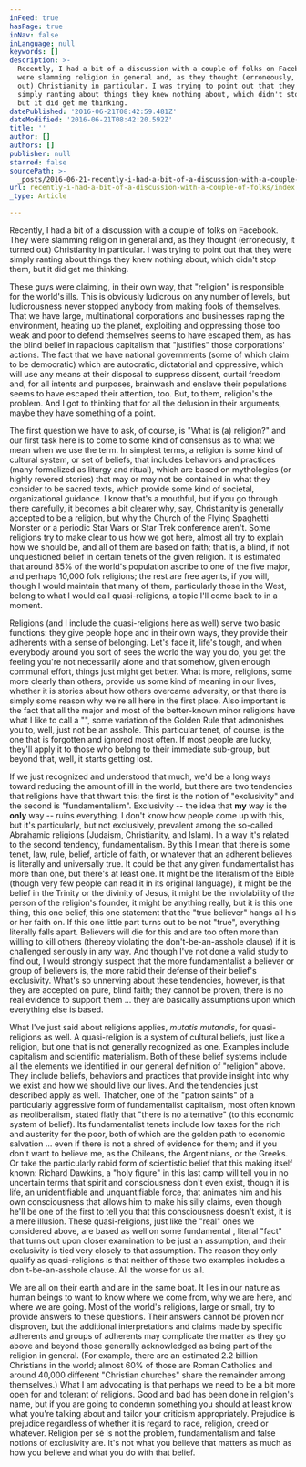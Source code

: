 ```yaml
---
inFeed: true
hasPage: true
inNav: false
inLanguage: null
keywords: []
description: >-
  Recently, I had a bit of a discussion with a couple of folks on Facebook. They
  were slamming religion in general and, as they thought (erroneously, it turned
  out) Christianity in particular. I was trying to point out that they were
  simply ranting about things they knew nothing about, which didn't stop them,
  but it did get me thinking.
datePublished: '2016-06-21T08:42:59.481Z'
dateModified: '2016-06-21T08:42:20.592Z'
title: ''
author: []
authors: []
publisher: null
starred: false
sourcePath: >-
  _posts/2016-06-21-recently-i-had-a-bit-of-a-discussion-with-a-couple-of-folks.md
url: recently-i-had-a-bit-of-a-discussion-with-a-couple-of-folks/index.html
_type: Article

---
```

Recently, I had a bit of a discussion with a couple of folks on Facebook. They were slamming religion in general and, as they thought (erroneously, it turned out) Christianity in particular. I was trying to point out that they were simply ranting about things they knew nothing about, which didn't stop them, but it did get me thinking.

These guys were claiming, in their own way, that "religion" is responsible for the world's ills. This is obviously ludicrous on any number of levels, but ludicrousness never stopped anybody from making fools of themselves. That we have large, multinational corporations and businesses raping the environment, heating up the planet, exploiting and oppressing those too weak and poor to defend themselves seems to have escaped them, as has the blind belief in rapacious capitalism that "justifies" those corporations' actions. The fact that we have national governments (some of which claim to be democratic) which are autocratic, dictatorial and oppressive, which will use any means at their disposal to suppress dissent, curtail freedom and, for all intents and purposes, brainwash and enslave their populations seems to have escaped their attention, too. But, to them, religion's the problem. And I got to thinking that for all the delusion in their arguments, maybe they have something of a point.

The first question we have to ask, of course, is "What is (a) religion?" and our first task here is to come to some kind of consensus as to what we mean when we use the term. In simplest terms, a religion is some kind of cultural system, or set of beliefs, that includes behaviors and practices (many formalized as liturgy and ritual), which are based on mythologies (or highly revered stories) that may or may not be contained in what they consider to be sacred texts, which provide some kind of societal, organizational guidance. I know that's a mouthful, but if you go through there carefully, it becomes a bit clearer why, say, Christianity is generally accepted to be a religion, but why the Church of the Flying Spaghetti Monster or a periodic Star Wars or Star Trek conference aren't. Some religions try to make clear to us how we got here, almost all try to explain how we should be, and all of them are based on faith; that is, a blind, if not unquestioned belief in certain tenets of the given religion. It is estimated that around 85% of the world's population ascribe to one of the five major, and perhaps 10,000 folk religions; the rest are free agents, if you will, though I would maintain that many of them, particularly those in the West, belong to what I would call quasi-religions, a topic I'll come back to in a moment.

Religions (and I include the quasi-religions here as well) serve two basic functions: they give people hope and in their own ways, they provide their adherents with a sense of belonging. Let's face it, life's tough, and when everybody around you sort of sees the world the way you do, you get the feeling you're not necessarily alone and that somehow, given enough communal effort, things just might get better. What is more, religions, some more clearly than others, provide us some kind of meaning in our lives, whether it is stories about how others overcame adversity, or that there is simply some reason why we're all here in the first place. Also important is the fact that all the major and most of the better-known minor religions have what I like to call a "", some variation of the Golden Rule that admonishes you to, well, just not be an asshole. This particular tenet, of course, is the one that is forgotten and ignored most often. If most people are lucky, they'll apply it to those who belong to their immediate sub-group, but beyond that, well, it starts getting lost.

If we just recognized and understood that much, we'd be a long ways toward reducing the amount of ill in the world, but there are two tendencies that religions have that thwart this: the first is the notion of "exclusivity" and the second is "fundamentalism". Exclusivity -- the idea that **my** way is the **only** way -- ruins everything. I don't know how people come up with this, but it's particularly, but not exclusively, prevalent among the so-called Abrahamic religions (Judaism, Christianity, and Islam). In a way it's related to the second tendency, fundamentalism. By this I mean that there is some tenet, law, rule, belief, article of faith, or whatever that an adherent believes is literally and universally true. It could be that any given fundamentalist has more than one, but there's at least one. It might be the literalism of the Bible (though very few people can read it in its original language), it might be the belief in the Trinity or the divinity of Jesus, it might be the inviolability of the person of the religion's founder, it might be anything really, but it is this one thing, this one belief, this one statement that the "true believer" hangs all his or her faith on. If this one little part turns out to be not "true", everything literally falls apart. Believers will die for this and are too often more than willing to kill others (thereby violating the don't-be-an-asshole clause) if it is challenged seriously in any way. And though I've not done a valid study to find out, I would strongly suspect that the more fundamentalist a believer or group of believers is, the more rabid their defense of their belief's exclusivity. What's so unnerving about these tendencies, however, is that they are accepted on pure, blind faith; they cannot be proven, there is no real evidence to support them ... they are basically assumptions upon which everything else is based.

What I've just said about religions applies, _mutatis mutandis_, for quasi-religions as well. A quasi-religion is a system of cultural beliefs, just like a religion, but one that is not generally recognized as one. Examples include capitalism and scientific materialism. Both of these belief systems include all the elements we identified in our general definition of "religion" above. They include beliefs, behaviors and practices that provide insight into why we exist and how we should live our lives. And the tendencies just described apply as well. Thatcher, one of the "patron saints" of a particularly aggressive form of fundamentalist capitalism, most often known as neoliberalism, stated flatly that "there is no alternative" (to this economic system of belief). Its fundamentalist tenets include low taxes for the rich and austerity for the poor, both of which are the golden path to economic salvation ... even if there is not a shred of evidence for them; and if you don't want to believe me, as the Chileans, the Argentinians, or the Greeks. Or take the particularly rabid form of scientistic belief that this making itself known: Richard Dawkins, a "holy figure" in this last camp will tell you in no uncertain terms that spirit and consciousness don't even exist, though it is life, an unidentifiable and unquantifiable force, that animates him and his own consciousness that allows him to make his silly claims, even though he'll be one of the first to tell you that this consciousness doesn't exist, it is a mere illusion. These quasi-religions, just like the "real" ones we considered above, are based as well on some fundamental , literal "fact" that turns out upon closer examination to be just an assumption, and their exclusivity is tied very closely to that assumption. The reason they only qualify as quasi-religions is that neither of these two examples includes a don't-be-an-asshole clause. All the worse for us all.

We are all on their earth and are in the same boat. It lies in our nature as human beings to want to know where we come from, why we are here, and where we are going. Most of the world's religions, large or small, try to provide answers to these questions. Their answers cannot be proven nor disproven, but the additional interpretations and claims made by specific adherents and groups of adherents may complicate the matter as they go above and beyond those generally acknowledged as being part of the religion in general. (For example, there are an estimated 2.2 billion Christians in the world; almost 60% of those are Roman Catholics and around 40,000 different "Christian churches" share the remainder among themselves.) What I am advocating is that perhaps we need to be a bit more open for and tolerant of religions. Good and bad has been done in religion's name, but if you are going to condemn something you should at least know what you're talking about and tailor your criticism appropriately. Prejudice is prejudice regardless of whether it is regard to race, religion, creed or whatever. Religion per sé is not the problem, fundamentalism and false notions of exclusivity are. It's not what you believe that matters as much as how you believe and what you do with that belief.